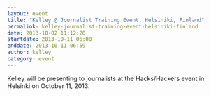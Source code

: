 ```yaml
---
layout: event
title: "Kelley @ Journalist Training Event, Helsiniki, Finland"
permalink: kelley-journalist-training-event-helsiniki-finland
date: 2013-10-02 11:12:20
startdate: 2013-10-11 06:00
enddate: 2013-10-11 06:59
author: kelley
category: event
---
```


Kelley will be presenting to journalists at the Hacks/Hackers event in Helsinki on October 11, 2013.
